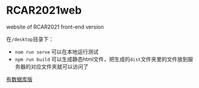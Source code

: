 # RCAR2021web
website of RCAR2021 front-end version

在`/desktop`目录下：
- `nom run serve` 可以在本地运行测试
- `npm run build` 可以生成静态html文件，把生成的`dist`文件夹里的文件放到服务器的对应文件夹就可以访问了

[有数据库版](https://github.com/suzhilong/RCAR2021web)